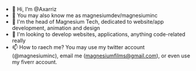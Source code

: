 - 👋 Hi, I’m @Axarriz
- 👀 You may also know me as magnesiumdev/magnesiuminc
- 🌱 I'm the head of Magnesium Tech, dedicated to website/app development, animation and design
- 💞️ I'm looking to develop websites, applications, anything code-related really
- 📫 How to raech me? You may use my twitter account (@magnesiuminc), email me (magnesiumfilms@gmail.com), or even use my fiverr account.

<!---
Axarriz/Axarriz is a ✨ special ✨ repository because its `README.md` (this file) appears on your GitHub profile.
You can click the Preview link to take a look at your changes.
--->
